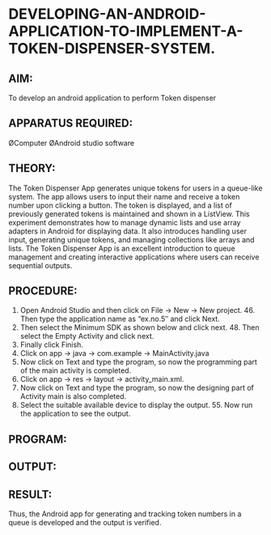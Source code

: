 # DEVELOPING-AN-ANDROID-APPLICATION-TO-IMPLEMENT-A-TOKEN-DISPENSER-SYSTEM.

## AIM:
To develop an android application to perform Token dispenser

## APPARATUS REQUIRED:
ØComputer
ØAndroid studio software


## THEORY:
The Token Dispenser App generates unique tokens for users in a queue-like system. The app allows users to input their name and receive a token number upon clicking a button. The token is displayed, and a list of previously generated tokens is maintained and shown in a ListView. This experiment demonstrates how to manage dynamic lists and use array adapters in Android for displaying data. It also introduces handling user input, generating unique tokens, and managing collections like arrays and lists. The Token Dispenser App is an excellent introduction to queue management and creating interactive applications where users can receive sequential outputs.


## PROCEDURE:
1. Open Android Studio and then click on File -> New -> New project. 46. Then type the application name as “ex.no.5″ and click Next.
2. Then select the Minimum SDK as shown below and click next. 48. Then select the Empty Activity and click next.
3. Finally click Finish.
4. Click on app -> java -> com.example -> MainActivity.java
5. Now click on Text and type the program, so now the programming part of the main activity is completed.
6. Click on app -> res -> layout -> activity_main.xml.
7. Now click on Text and type the program, so now the designing part of Activity main is also completed.
8. Select the suitable available device to display the output. 55. Now run the application to see the output. 

## PROGRAM:


## OUTPUT:

## RESULT:
Thus, the Android app for generating and tracking token numbers in a queue is developed and the output is verified. 

